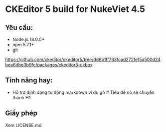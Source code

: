 # CKEditor 5 build for NukeViet 4.5

## Yêu cầu:

- Node.js 18.0.0+
- npm 5.7.1+
- git

https://github.com/ckeditor/ckeditor5/tree/d66b1ff793fcad272fe15a500d24bea6dbe3b9fc/packages/ckeditor5-ckbox

## Tính năng hay:

- Hỗ trợ định dạng tự động markdown ví dụ gõ # Tiêu đề nó sẽ chuyển thành H1

## Giấy phép

Xem LICENSE.md
